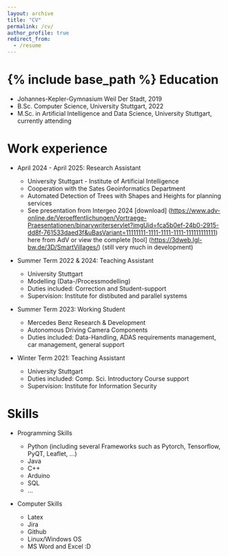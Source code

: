 ```yaml
---
layout: archive
title: "CV"
permalink: /cv/
author_profile: true
redirect_from:
  - /resume
---
```


{% include base_path %}
Education
======
* Johannes-Kepler-Gymnasium Weil Der Stadt, 2019
* B.Sc. Computer Science, University Stuttgart, 2022
* M.Sc. in Artificial Intelligence and Data Science, University Stuttgart, currently attending

Work experience
======

* April 2024 - April 2025: Research Assistant
  * University Stuttgart - Institute of Artificial Intelligence
  * Cooperation with the Sates Geoinformatics Department
  * Automated Detection of Trees with Shapes and Heights for planning services
  * See presentation from Intergeo 2024 [download] (https://www.adv-online.de/Veroeffentlichungen/Vortraege-Praesentationen/binarywriterservlet?imgUid=fca5b0ef-24b0-2915-dd8f-761533daed3f&uBasVariant=11111111-1111-1111-1111-111111111111)  here from AdV  or view the complete [tool]  (https://3dweb.lgl-bw.de/3D/SmartVillages/) (still very much in development)

* Summer Term 2022 & 2024: Teaching Assistant
  * University Stuttgart
  * Modelling (Data-/Processmodelling)
  * Duties included: Correction and Student-support
  * Supervision: Institute for distibuted and parallel systems

* Summer Term 2023: Working Student
  * Mercedes Benz Research & Development
  * Autonomous Driving Camera Components
  * Duties included: Data-Handling, ADAS requirements management, car management, general support

* Winter Term 2021: Teaching Assistant
  * University Stuttgart
  * Duties included: Comp. Sci. Introductory Course support
  * Supervision: Institute for Information Security
 
  
Skills
======
* Programming Skills
  * Python (including several Frameworks such as Pytorch, Tensorflow, PyQT, Leaflet, ...)
  * Java
  * C++
  * Arduino
  * SQL
  * ...

* Computer Skills
  * Latex
  * Jira
  * Github
  * Linux/Windows OS
  * MS Word and Excel :D
